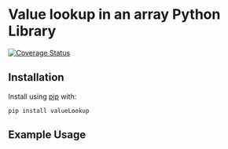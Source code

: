 Value lookup in an array Python Library
===========================

[![Coverage Status](https://coveralls.io/repos/daviddrysdale/python-phonenumbers/badge.svg?branch=dev&service=github)](https://github.com/eudagraca/find-value-in-array/tree/main)


Installation
------------

Install using [pip](https://pypi.org/project/valuelookup/) with:
```
pip install valueLookup
```

Example Usage
-------------
